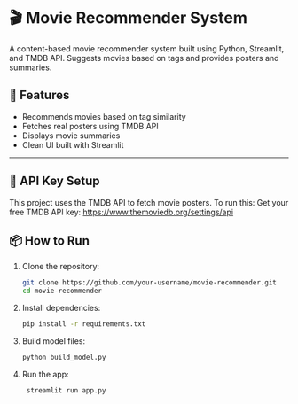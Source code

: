 # 🎬 Movie Recommender System

A content-based movie recommender system built using Python, Streamlit, and TMDB API. Suggests movies based on tags and provides posters and summaries.

## 🚀 Features

- Recommends movies based on tag similarity
- Fetches real posters using TMDB API
- Displays movie summaries
- Clean UI built with Streamlit
---

## 🔐 API Key Setup

This project uses the TMDB API to fetch movie posters. To run this:
Get your free TMDB API key: https://www.themoviedb.org/settings/api

## 📦 How to Run

1. Clone the repository:
   ```bash
   git clone https://github.com/your-username/movie-recommender.git
   cd movie-recommender
2. Install dependencies:
   ```bash
   pip install -r requirements.txt
3. Build model files:
   ```bash
   python build_model.py
4. Run the app:
   ```bash
    streamlit run app.py
